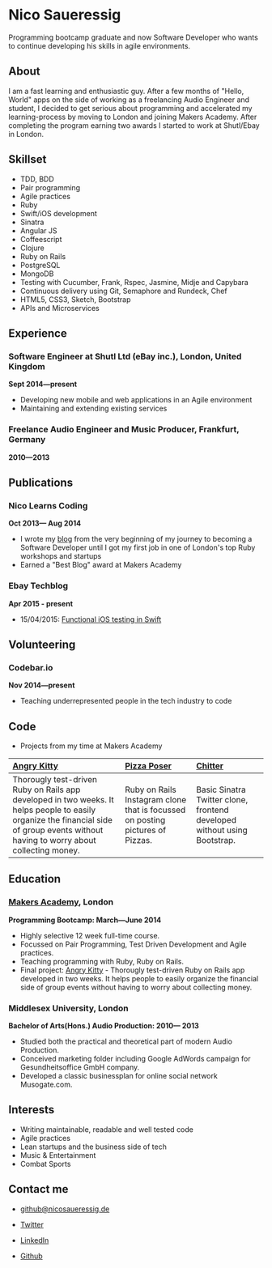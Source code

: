 Nico Saueressig
=========

Programming bootcamp graduate and now Software Developer who wants to continue developing his skills in agile environments.

About
---------------
I am a fast learning and enthusiastic guy. After a few months of "Hello, World" apps  on the side of working as a freelancing Audio Engineer and student, I decided to get serious about programming and accelerated my learning-process by moving to London and joining Makers Academy. After completing the program earning two awards I started to work at Shutl/Ebay in London.


Skillset
---------------
  - TDD, BDD
  - Pair programming
  - Agile practices
  - Ruby
  - Swift/iOS development
  - Sinatra
  - Angular JS
  - Coffeescript
  - Clojure
  - Ruby on Rails
  - PostgreSQL
  - MongoDB
  - Testing with Cucumber, Frank, Rspec, Jasmine, Midje and Capybara
  - Continuous delivery using Git, Semaphore and Rundeck, Chef
  - HTML5, CSS3, Sketch, Bootstrap
  - APIs and Microservices

Experience
----------
### Software Engineer at Shutl Ltd (eBay inc.), London, United Kingdom
**Sept 2014&mdash;present**

  - Developing new mobile and web applications in an Agile environment
  - Maintaining and extending existing services

### Freelance Audio Engineer and Music Producer, Frankfurt, Germany
**2010&mdash;2013**

Publications
---------
### Nico Learns Coding
**Oct 2013&mdash; Aug 2014**

  - I wrote my [blog] from the very beginning of my journey to becoming a Software Developer until I got my first job in one of London's top Ruby workshops and startups
  - Earned a "Best Blog" award at Makers Academy

### Ebay Techblog
**Apr 2015 - present**

  - 15/04/2015: [Functional iOS testing in Swift]


Volunteering
---------
### Codebar.io
**Nov 2014&mdash;present**

  - Teaching underrepresented people in the tech industry to code  

Code
-------------

  - Projects from my time at Makers Academy

| [Angry Kitty] | [Pizza Poser] | [Chitter] |
|:--------------- |:-------- |:--------- |
| Thorougly test-driven Ruby on Rails app developed in two weeks. It helps people to easily organize the financial side of group events without having to worry about collecting money.| Ruby on Rails Instagram clone that is focussed on posting pictures of Pizzas. | Basic Sinatra Twitter clone, frontend developed without using Bootstrap. |

Education
----------


### [Makers Academy], London
**Programming Bootcamp: March&mdash;June 2014**

  - Highly selective 12 week full-time course.
  - Focussed on Pair Programming, Test Driven Development and Agile practices.
  - Teaching programming with Ruby, Ruby on Rails.
  - Final project: [Angry Kitty] - Thorougly test-driven Ruby on Rails app developed in two weeks. It helps people to easily organize the financial side of group events without having to worry about collecting money.

### Middlesex University, London
**Bachelor of Arts(Hons.) Audio Production: 2010&mdash; 2013**
 - Studied both the practical and theoretical part of modern Audio Production.
 - Conceived marketing folder including Google AdWords campaign for Gesundheitsoffice GmbH company.
 - Developed a classic businessplan for online social network Musogate.com.

Interests
---------

- Writing maintainable, readable and well tested code
- Agile practices
- Lean startups and the business side of tech
- Music & Entertainment
- Combat Sports


Contact me
-------

- [github@nicosaueressig.de]
- [Twitter]
- [LinkedIn]
- [Github]

  [Pizza Poser]:https://github.com/NicoSa/Pizza-Poser
  [Chitter]:https://github.com/NicoSa/Chitter
  [Angry Kitty]:https://github.com/NicoSa/Angry-Kitty

  [Makers Academy]:http://www.makersacademy.com
  [Functional iOS testing in Swift]:http://www.ebaytechblog.com/2015/04/15/functional-ios-testing-in-swift/
  [github@nicosaueressig.de]: mailto:github@nicosaueressig
  [GitHub]:https://github.com/nicosa
  [LinkedIn]:http://uk.linkedin.com/in/nicosaueressig
  [Twitter]:http://twitter.com/nicolrnscodin
  [blog]:http://nicolearnscoding.blogspot.com
  [Repositories on Github]:https://github.com/NicoSa?tab=repositories
